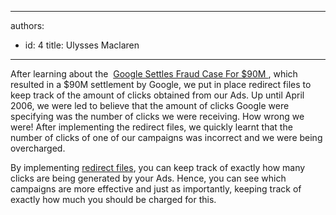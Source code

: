 

---
authors:
  - id: 4
    title: Ulysses Maclaren
---




<span class='intro'> <p>After learning about the&#160; <a href="https&#58;//www.cbsnews.com/news/google-settles-fraud-case-for-90m/"> Google Settles Fraud Case For $90M </a> , which resulted in a $90M settlement by Google, we put in place redirect files to keep track of the amount of clicks obtained from our Ads. Up until April 2006, we were led to believe that the amount of clicks Google were specifying was the number of clicks we were receiving. How wrong we were! After implementing the redirect files, we quickly learnt that the number of clicks of one of our campaigns was incorrect and we were being overcharged.</p> </span>

<p>​By implementing&#160;<a href="http&#58;//www.ssw.com.au/ssw/Standards/Rules/RulesToBetterWebsitesNavigation.aspx#ManageExternalLinks">redirect files</a>, you can keep track of exactly how many clicks are being generated by your Ads. Hence, you can see which campaigns are more effective and just as importantly, keeping track of exactly how much you​ should be charged for this.​​​​<br></p>


